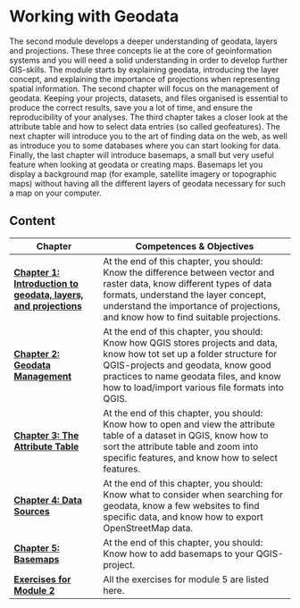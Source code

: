 # Working with Geodata

The second module develops a deeper understanding of geodata, layers and projections. These three concepts 
lie at the core of geoinformation systems and you will need a solid understanding in order to develop 
further GIS-skills. The module starts by explaining geodata, introducing the layer concept, and explaining 
the importance of projections when representing spatial information. The second chapter will focus on the 
management of geodata. Keeping your projects, datasets, and files organised is essential to produce the 
correct results, save you a lot of time, and ensure the reproducibility of your analyses. The third chapter 
takes a closer look at the attribute table and how to select data entries (so called geofeatures). The next 
chapter will introduce you to the art of finding data on the web, as well as introduce you to some 
databases where you can start looking for data. Finally, the last chapter will introduce basemaps, a small 
but very useful feature when looking at geodata or creating maps. Basemaps let you display a background map 
(for example, satellite imagery or topographic maps) without having all the different layers of geodata 
necessary for such a map on your computer. 



## Content


| __Chapter__ | __Competences & Objectives__ |
| ----------- | ---------------------------- | 
|  __[Chapter 1: Introduction to geodata, layers, and projections](/content/Modul_2/en_qgis_geodata_concept.md)__ | At the end of this chapter, you should: Know the difference between vector and raster data,   know different types of data formats, understand the layer concept,   understand the importance of projections,   and know how to find suitable projections. | 
| __[Chapter 2: Geodata Management](/content/Modul_2/en_qgis_basic_data_processing.md)__ | At the end of this chapter, you should: Know how QGIS stores projects and data,   know how tot set up a folder structure for QGIS-projects and geodata,   know good practices to name geodata files,   and know how to load/import various file formats into QGIS. |
| __[Chapter 3: The Attribute Table](/content/Modul_2/en_qgis_attribute_table.md)__ | At the end of this chapter, you should: Know how to open and view the attribute table of a dataset in QGIS, know how to sort the attribute table and zoom into specific features, and know how to select features. |
| __[Chapter 4: Data Sources](/content/Modul_2/en_data_sources.md)__ | At the end of this chapter, you should: Know what to consider when searching for geodata, know a few websites to find specific data, and know how to export OpenStreetMap data. | 
| __[Chapter 5: Basemaps](/content/Modul_2/en_qgis_basemap.md)__ | At the end of this chapter, you should: Know how to add basemaps to your QGIS-project. |
| __[Exercises for Module 2](/content/Modul_2/en_qgis_modul_2_exercises.md)__  | All the exercises for module 5 are listed here. | 


